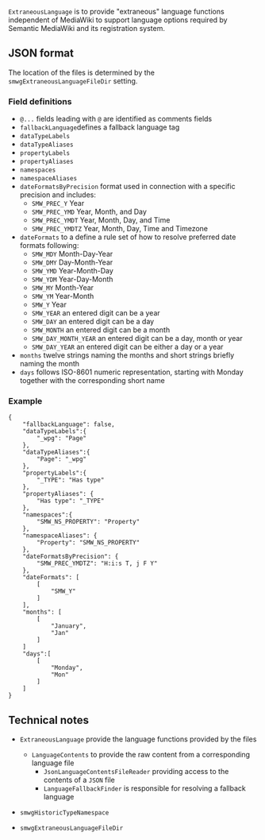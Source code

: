 `ExtraneousLanguage` is to provide "extraneous" language functions independent
of MediaWiki to support language options required by Semantic MediaWiki and its
registration system.

## JSON format

The location of the files is determined by the `smwgExtraneousLanguageFileDir` setting.

### Field definitions

* `@...` fields leading with `@` are identified as comments fields
* `fallbackLanguage`defines a fallback language tag
* `dataTypeLabels`
* `dataTypeAliases`
* `propertyLabels`
* `propertyAliases`
* `namespaces`
* `namespaceAliases`
* `dateFormatsByPrecision` format used in connection with a specific precision and includes:
  * `SMW_PREC_Y` Year
  * `SMW_PREC_YMD` Year, Month, and Day
  * `SMW_PREC_YMDT` Year, Month, Day, and Time
  * `SMW_PREC_YMDTZ` Year, Month, Day, Time and Timezone
* `dateFormats` to a define a rule set of how to resolve preferred date formats following:
  * `SMW_MDY` Month-Day-Year
  * `SMW_DMY` Day-Month-Year
  * `SMW_YMD` Year-Month-Day
  * `SMW_YDM` Year-Day-Month
  * `SMW_MY` Month-Year
  * `SMW_YM` Year-Month
  * `SMW_Y` Year
  * `SMW_YEAR` an entered digit can be a year
  * `SMW_DAY` an entered digit can be a day
  * `SMW_MONTH` an entered digit can be a month
  * `SMW_DAY_MONTH_YEAR` an entered digit can be a day, month or year
  * `SMW_DAY_YEAR` an entered digit can be either a day or a year
* `months` twelve strings naming the months and short strings briefly naming the month
* `days` follows ISO-8601 numeric representation, starting with Monday together with the corresponding short name

### Example

```
{
	"fallbackLanguage": false,
	"dataTypeLabels":{
		"_wpg": "Page"
	},
	"dataTypeAliases":{
		"Page": "_wpg"
	},
	"propertyLabels":{
		"_TYPE": "Has type"
	},
	"propertyAliases": {
		"Has type": "_TYPE"
	},
	"namespaces":{
		"SMW_NS_PROPERTY": "Property"
	},
	"namespaceAliases": {
		"Property": "SMW_NS_PROPERTY"
	},
	"dateFormatsByPrecision": {
		"SMW_PREC_YMDTZ": "H:i:s T, j F Y"
	},
	"dateFormats": [
		[
			"SMW_Y"
		]
	],
	"months": [
		[
			"January",
			"Jan"
		]
	]
	"days":[
		[
			"Monday",
			"Mon"
		]
	]
}
```

## Technical notes

* `ExtraneousLanguage` provide the language functions provided by the files
  * `LanguageContents` to provide the raw content from a corresponding language file
    * `JsonLanguageContentsFileReader` providing access to the contents of a `JSON` file
    * `LanguageFallbackFinder` is responsible for resolving a fallback language

* `smwgHistoricTypeNamespace`
* `smwgExtraneousLanguageFileDir`
